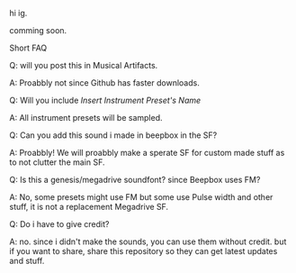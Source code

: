 hi ig.

comming soon.

Short FAQ

Q: will you post this in Musical Artifacts.

A: Proabbly not since Github has faster downloads.

Q: Will you include *Insert Instrument Preset's Name*

A: All instrument presets will be sampled.

Q: Can you add this sound i made in beepbox in the SF?

A: Proabbly! We will proabbly make a sperate SF for custom made stuff as to not clutter the main SF.

Q: Is this a genesis/megadrive soundfont? since Beepbox uses FM?

A: No, some presets might use FM but some use Pulse width and other stuff, it is not a replacement Megadrive SF.

Q: Do i have to give credit?

A: no. since i didn't make the sounds, you can use them without credit. but if you want to share, share this repository so they can get latest updates and stuff.
